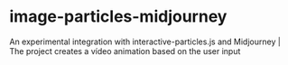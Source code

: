 # image-particles-midjourney
An experimental integration with interactive-particles.js and Midjourney | The project creates a vídeo animation based on the user input
